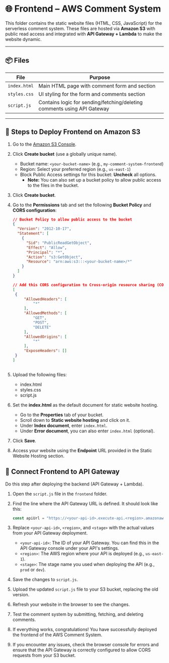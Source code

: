# 🌐 Frontend – AWS Comment System

This folder contains the static website files (HTML, CSS, JavaScript) for the serverless comment system. These files are hosted via **Amazon S3** with public read access and integrated with **API Gateway + Lambda** to make the website dynamic.

---

## 📦 Files

| File        | Purpose                                          |
|-------------|--------------------------------------------------|
| `index.html`| Main HTML page with comment form and section     |
| `styles.css`| UI styling for the form and comments section     |
| `script.js` | Contains logic for sending/fetching/deleting comments using API Gateway |

---

## 🚀 Steps to Deploy Frontend on Amazon S3

1. Go to the [Amazon S3 Console](https://console.aws.amazon.com/s3/).
2. Click **Create bucket** (use a globally unique name).
    - Bucket name: `<your-bucket-name>` (e.g., `my-comment-system-frontend`)
    - Region: Select your preferred region (e.g., `us-east-1`)
    - Block Public Access settings for this bucket: **Uncheck** all options.
      - **Note:** You can also set up a bucket policy to allow public access to the files in the bucket.
4. Click **Create bucket**.
5. Go to the **Permissions** tab and set the following **Bucket Policy** and **CORS configuration**:

   ```json
   // Bucket Policy to allow public access to the bucket
   {
     "Version": "2012-10-17",
     "Statement": [
       {
         "Sid": "PublicReadGetObject",
         "Effect": "Allow",
         "Principal": "*",
         "Action": "s3:GetObject",
         "Resource": "arn:aws:s3:::<your-bucket-name>/*"
       }
     ]
   }

   // Add this CORS configuration to Cross-origin resource sharing (CORS) to allow cross-origin requests
   [
    {
        "AllowedHeaders": [
            "*"
        ],
        "AllowedMethods": [
            "GET",
            "POST",
            "DELETE"
        ],
        "AllowedOrigins": [
            "*"
        ],
        "ExposeHeaders": []
    }
   ]
    
6. Upload the following files:
    - index.html
    - styles.css
    - script.js
7. Set the **index.html** as the default document for static website hosting.
   - Go to the **Properties** tab of your bucket.
   - Scroll down to **Static website hosting** and click on it.
   - Under **Index document**, enter `index.html`.
   - Under **Error document**, you can also enter `index.html` (optional).
8. Click **Save**.
9. Access your website using the **Endpoint** URL provided in the Static Website Hosting section.



## 🔗 Connect Frontend to API Gateway

Do this step after deploying the backend (API Gateway + Lambda).
1. Open the `script.js` file in the `frontend` folder.
2. Find the line where the API Gateway URL is defined. It should look like this:

   ```javascript
   const apiUrl = "https://<your-api-id>.execute-api.<region>.amazonaws.com/<stage>/comments";
   ```
3. Replace `<your-api-id>`, `<region>`, and `<stage>` with the actual values from your API Gateway deployment.
    - `<your-api-id>`: The ID of your API Gateway. You can find this in the API Gateway console under your API's settings.
    - `<region>`: The AWS region where your API is deployed (e.g., `us-east-1`).
    - `<stage>`: The stage name you used when deploying the API (e.g., `prod` or `dev`).
4. Save the changes to `script.js`.
5. Upload the updated `script.js` file to your S3 bucket, replacing the old version.
6. Refresh your website in the browser to see the changes.
7. Test the comment system by submitting, fetching, and deleting comments.
8. If everything works, congratulations! You have successfully deployed the frontend of the AWS Comment System.
9. If you encounter any issues, check the browser console for errors and ensure that the API Gateway is correctly configured to allow CORS requests from your S3 bucket.